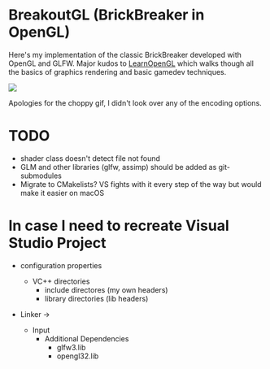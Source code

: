 # BreakoutGL (BrickBreaker in OpenGL)

Here's my implementation of the classic BrickBreaker developed with OpenGL and GLFW. Major kudos to [LearnOpenGL](https://learnopengl.com/) which walks though all the basics of graphics rendering and basic gamedev techniques.

![](https://github.com/asinha94/BreakoutGL/blob/main/breakout.gif)

Apologies for the choppy gif, I didn't look over any of the encoding options.

# TODO	
- shader class doesn't detect file not found
- GLM and other libraries (glfw, assimp) should be added as git-submodules
- Migrate to CMakelists? VS fights with it every step of the way but would make it easier on macOS


# In case I need to recreate Visual Studio Project

- configuration properties
	- VC++ directories
		- include directores (my own headers)
		- library directories (lib headers)

- Linker -> 
	- Input
		- Additional Dependencies
			- glfw3.lib
			- opengl32.lib
			